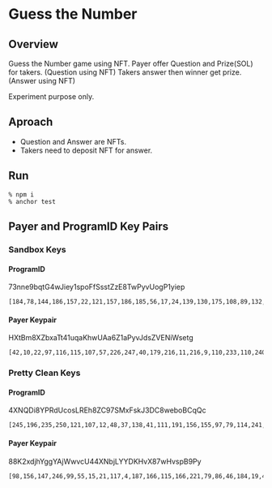 # Guess the Number
## Overview
Guess the Number game using NFT.
Payer offer Question and Prize(SOL) for takers. (Question using NFT)
Takers answer then winner get prize. (Answer using NFT)

Experiment purpose only.

## Aproach
- Question and Answer are NFTs.
- Takers need to deposit NFT for answer.

## Run
```
% npm i
% anchor test
```

## Payer and ProgramID Key Pairs
### Sandbox Keys
#### ProgramID
73nne9bqtG4wJiey1spoFfSsstZzE8TwPyvUogP1yiep

```
[184,78,144,186,157,22,121,157,186,185,56,17,24,139,130,175,108,89,132,251,16,95,114,137,111,209,63,203,199,64,37,131,89,221,13,249,235,249,120,74,80,5,67,85,44,193,144,125,96,229,203,157,53,8,163,149,225,69,92,99,68,64,91,149]
```

#### Payer Keypair
HXtBm8XZbxaTt41uqaKhwUAa6Z1aPyvJdsZVENiWsetg

```
[42,10,22,97,116,115,107,57,226,247,40,179,216,11,216,9,110,233,110,240,85,78,144,173,253,79,75,12,175,216,43,214,245,164,74,111,54,131,150,17,113,31,4,20,159,81,221,64,109,212,188,82,203,134,242,13,210,177,22,8,166,44,126,233]
```

### Pretty Clean Keys
#### ProgramID
4XNQDi8YPRdUcosLREh8ZC97SMxFskJ3DC8weboBCqQc

```
[245,196,235,250,121,107,12,48,37,138,41,111,191,156,155,97,79,114,241,164,100,15,23,170,155,225,171,94,201,159,10,157,52,90,174,183,23,97,175,251,13,94,201,108,176,239,124,106,205,4,132,9,25,40,233,174,142,111,221,153,20,186,18,49]
```

#### Payer Keypair
88K2xdjhYggYAjWwvcU44XNbjLYYDKHvX87wHvspB9Py

```
[98,156,147,246,99,55,15,21,117,4,187,166,115,166,221,79,86,46,184,19,41,37,75,55,204,195,46,174,200,1,165,117,105,225,67,215,130,231,154,212,253,226,213,42,232,7,156,93,50,132,187,17,73,172,85,5,165,191,201,12,32,175,212,84]
```
